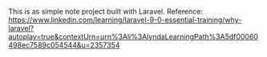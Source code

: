 This is as simple note project built with Laravel.
Reference:
https://www.linkedin.com/learning/laravel-9-0-essential-training/why-laravel?autoplay=true&contextUrn=urn%3Ali%3AlyndaLearningPath%3A5df00060498ec7589c054544&u=2357354